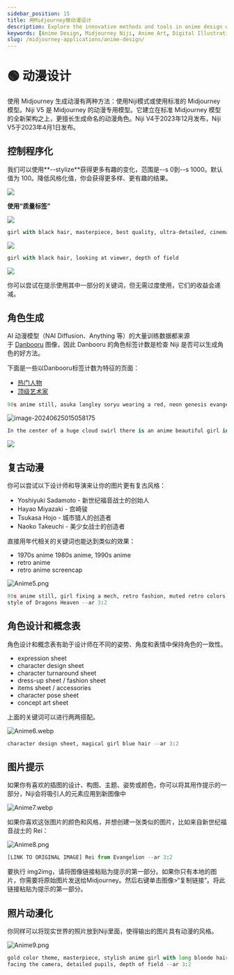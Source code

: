 ```yaml
---
sidebar_position: 15
title: 用Midjourney做动漫设计
description: Explore the innovative methods and tools in anime design with a focus on Midjourney's Niji model advancements in 2023.
keywords: [Anime Design, Midjourney Niji, Anime Art, Digital Illustration, Anime Characters, 2023 Design Techniques]
slug: /midjourney-applications/anime-design/
---
```


# 🟢 动漫设计

使用 Midjourney 生成动漫有两种方法：使用Niji模式或使用标准的 Midjourney 模型。Niji V5 是 Midjourney 的动漫专用模型。它建立在标准 Midjourney 模型的全新架构之上，更擅长生成命名的动漫角色。Niji V4于2023年12月发布，Niji V5于2023年4月1日发布。

## 控制程序化

我们可以使用**--stylize**获得更多有趣的变化，范围是--s 0到--s 1000。默认值为 100。降低风格化值，你会获得更多样、更有趣的结果。

![](https://cdn.jsdelivr.net/gh/donttal/imgbed/img/5d5d80b838751c89cd4316a67290cf6e.webp)

**使用“质量标签”**

![](https://cdn.jsdelivr.net/gh/donttal/imgbed/img/8f88fb0c546e2bd1fb44da3c7c934b33.png)

```python
girl with black hair, masterpiece, best quality, ultra-detailed, cinematic beautiful lighting, intricate details, looking at viewer, depth of field
```

![](https://cdn.jsdelivr.net/gh/donttal/imgbed/img/cec1539d36bed3bb7496be4e9f5245ec.png)

```python
girl with black hair, looking at viewer, depth of field
```

![](https://cdn.jsdelivr.net/gh/donttal/imgbed/img/08f6e92366634456c83187be4adbc538.png)

你可以尝试在提示使用其中一部分的关键词，但无需过度使用，它们的收益会递减。

## 角色生成

AI 动漫模型（NAI Diffusion、Anything 等）的大量训练数据都来源于 [Danbooru](https://danbooru.donmai.us/tags?commit=Search&search%5Bcategory%5D=4&search%5Bhide_empty%5D=yes&search%5Border%5D=count) 图像，因此 Danbooru 的角色标签计数是检查 Niji 是否可以生成角色的好方法。

下面是一些以Danbooru标签计数为特征的页面：

- [热门人物](https://danbooru.donmai.us/tags?commit=Search&search%5Bcategory%5D=4&search%5Bhide_empty%5D=yes&search%5Border%5D=count)
- [顶级艺术家](https://danbooru.donmai.us/artists?commit=Search&search%5Border%5D=post_count)

```python
90s anime still, asuka langley soryu wearing a red, neon genesis evangelion, watercolor illustration --ar 2:3 --niji 5
```

![image-20240625015058175](https://cdn.jsdelivr.net/gh/donttal/imgbed/img/4cddbc6740494f8cf94b8e25dcee99d5.png)

```python
In the center of a huge cloud swirl there is an anime beautiful girl in jk uniform and miniskirt, midscape, Son of Weather, Shinkai Makoto style, daub oil painting texture and Chinese painting style mix, braids, bangs, acrylic thick paint, intricate details, art oil painting, anime characters, comic style, Pixar style, abstract, flat, two-dimensional, Particle crushing effect, simple painting style --ar 2:3 --uplight --q
```

![](https://cdn.jsdelivr.net/gh/donttal/imgbed/img/a5b7cedda58b6e1942cef71f94b07621.png)

## 复古动漫

你可以尝试以下设计师和导演来让你的图片更有复古风格：

- Yoshiyuki Sadamoto - 新世纪福音战士的创始人
- Hayao Miyazaki - 宫崎骏
- Tsukasa Hojo - 城市猎人的创造者
- Naoko Takeuchi - 美少女战士的创造者

直接用年代相关的关键词也能达到类似的效果：

- 1970s anime 1980s anime, 1990s anime
- retro anime
- retro anime screencap

![Anime5.png](https://cdn.jsdelivr.net/gh/donttal/imgbed/img/47c1ffed029a4000572db5f9d71b64d2.png)

```python
80s anime still, girl fixing a mech, retro fashion, muted retro colors, 
style of Dragons Heaven --ar 3:2
```

## 角色设计和概念表

角色设计和概念表有助于设计师在不同的姿势、角度和表情中保持角色的一致性。

- expression sheet
- character design sheet
- character turnaround sheet
- dress-up sheet / fashion sheet
- items sheet / accessories
- character pose sheet
- concept art sheet

上面的关键词可以进行两两搭配。

![Anime6.webp](https://cdn.jsdelivr.net/gh/donttal/imgbed/img/b720f2d34cdd08677f00d37537b9150a.webp)

```python
character design sheet, magical girl blue hair --ar 3:2

```

## 图片提示

如果你有喜欢的插图的设计、构图、主题、姿势或颜色，你可以将其用作提示的一部分，Niji会将吸引人的元素应用到新图像中

![Anime7.webp](https://cdn.jsdelivr.net/gh/donttal/imgbed/img/8664a2efc97a2ccd103b2b16a13879aa.webp)

如果你喜欢这张图片的颜色和风格，并想创建一张类似的图片，比如来自新世纪福音战士的 Rei：

![Anime8.png](https://cdn.jsdelivr.net/gh/donttal/imgbed/img/642685d1241784cbf281b1e93166e19b.png)

```python
[LINK TO ORIGINAL IMAGE] Rei from Evangelion --ar 3:2
```

要执行 img2img，请将图像链接粘贴为提示的第一部分。如果你只有本地的图片，你需要将原始图片发送给Midjourney。然后右键单击图像>“复制链接”。将此链接粘贴为提示的第一部分。

## 照片动漫化

你同样可以将现实世界的照片放到Niji里面，使得输出的图片具有动漫的风格。

![Anime9.png](https://cdn.jsdelivr.net/gh/donttal/imgbed/img/cb0acc5b5ad044e0c729c07cd8a7a13c.png)

```python
gold color theme, masterpiece, stylish anime girl with long blonde hair, 
facing the camera, detailed pupils, depth of field --ar 3:2
```